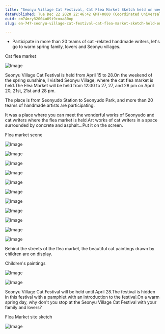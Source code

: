 ```yaml
---
title: "Seonyu Village Cat Festival, Cat Flea Market Sketch held on weekends"
datePublished: Tue Dec 22 2020 22:46:42 GMT+0000 (Coordinated Universal Time)
cuid: cm74mry82004u09i9coxa80op
slug: en-747-seonyu-village-cat-festival-cat-flea-market-sketch-held-on-weekends

---
```



- Participate in more than 20 teams of cat -related handmade writers, let's go to warm spring family, lovers and Seonyu villages.

Cat flea market

![Image](https://cdn.hashnode.com/res/hashnode/image/upload/v1739529167738/87fe0e89-b23e-4ce6-8dec-07becf0f836d.jpeg)

Seonyu Village Cat Festival is held from April 15 to 28.On the weekend of the spring sunshine, I visited Seonyu Village, where the cat flea market is held.The Flea Market will be held from 12:00 to 27, 27, and 28 pm on April 20, 21st, 21st and 28 pm.

The place is from Seonyudo Station to Seonyudo Park, and more than 20 teams of handmade artists are participating.

It was a place where you can meet the wonderful works of Seonyudo and cat writers where the flea market is held.Art works of cat writers in a space surrounded by concrete and asphalt…Put it on the screen.

Flea market scene

![Image](https://cdn.hashnode.com/res/hashnode/image/upload/v1739529170607/426173fd-e48f-49cb-bfe0-3751c0ce0ff9.jpeg)

![Image](https://cdn.hashnode.com/res/hashnode/image/upload/v1739529173220/9a07a42d-9bae-46bf-a14b-281bc704dfcc.jpeg)

![Image](https://cdn.hashnode.com/res/hashnode/image/upload/v1739529175577/ade97606-143e-4c11-b4a9-41c28ac29196.jpeg)

![Image](https://cdn.hashnode.com/res/hashnode/image/upload/v1739529177980/fe6a6667-2e01-484c-a603-e34e3409cbae.jpeg)

![Image](https://cdn.hashnode.com/res/hashnode/image/upload/v1739529180748/852ec354-8a1e-497e-b383-fb6e3c7f1a2f.jpeg)

![Image](https://cdn.hashnode.com/res/hashnode/image/upload/v1739529183389/178c9c3d-43b6-45ca-946f-48114e7fa1c7.jpeg)

![Image](https://cdn.hashnode.com/res/hashnode/image/upload/v1739529185817/7a11aca1-dc7a-4a3f-abd0-0c01e52051b7.jpeg)

![Image](https://cdn.hashnode.com/res/hashnode/image/upload/v1739529188524/c26a98db-20ce-46ff-8a22-513ccec25d38.jpeg)

![Image](https://cdn.hashnode.com/res/hashnode/image/upload/v1739529191642/0b3cc1dd-afe9-4563-8ca9-25fd8724ab4c.jpeg)

![Image](https://cdn.hashnode.com/res/hashnode/image/upload/v1739529193994/e1049e94-db46-4734-90ce-c410682b7fd6.jpeg)

![Image](https://cdn.hashnode.com/res/hashnode/image/upload/v1739529196744/d3555765-7158-4885-aecc-37d487c0773b.jpeg)

Behind the streets of the flea market, the beautiful cat paintings drawn by children are on display.

Children's paintings

![Image](https://cdn.hashnode.com/res/hashnode/image/upload/v1739529199686/da028e66-87da-4f9d-ad4e-cc0211e75331.jpeg)

![Image](https://cdn.hashnode.com/res/hashnode/image/upload/v1739529202095/782556ff-da62-4cd6-b62f-734cd6d73af9.jpeg)

Seonyu Village Cat Festival will be held until April 28.The festival is hidden in this festival with a pamphlet with an introduction to the festival.On a warm spring day, why don't you stop at the Seonyu Village Cat Festival with your family and lovers?

Flea Market site sketch

![Image](https://cdn.hashnode.com/res/hashnode/image/upload/v1739529204960/879dfa82-fa05-4d3c-9772-5ea8ea1a223b.jpeg)